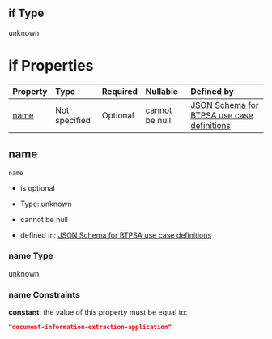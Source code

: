 ## if Type

unknown

# if Properties

| Property      | Type          | Required | Nullable       | Defined by                                                                                                                                                                                                        |
| :------------ | :------------ | :------- | :------------- | :---------------------------------------------------------------------------------------------------------------------------------------------------------------------------------------------------------------- |
| [name](#name) | Not specified | Optional | cannot be null | [JSON Schema for BTPSA use case definitions](btpsa-usecase-properties-services-items-allof-2-then-allof-15-if-properties-name.md "undefined#/properties/services/items/allOf/2/then/allOf/15/if/properties/name") |

## name



`name`

*   is optional

*   Type: unknown

*   cannot be null

*   defined in: [JSON Schema for BTPSA use case definitions](btpsa-usecase-properties-services-items-allof-2-then-allof-15-if-properties-name.md "undefined#/properties/services/items/allOf/2/then/allOf/15/if/properties/name")

### name Type

unknown

### name Constraints

**constant**: the value of this property must be equal to:

```json
"document-information-extraction-application"
```
